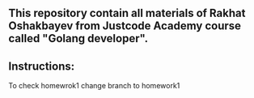 ## This repository  contain all materials of Rakhat Oshakbayev from  Justcode Academy course called "Golang developer".

## Instructions:

To check homewrok1 change branch to homework1